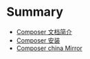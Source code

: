 # Summary

* [Composer 文档简介](README.md)
* [Composer 安装](composer-install.md)
* [Composer china Mirror](composer-china-mirror.md)

